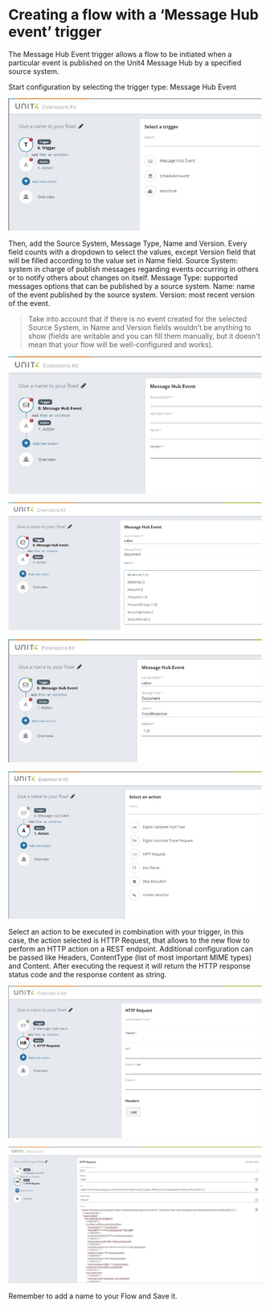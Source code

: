 # Creating a flow with a ‘Message Hub event’ trigger

The Message Hub Event trigger allows a flow to be initiated when a particular event is published on the Unit4 Message Hub by a specified source system.

Start configuration by selecting the trigger type: Message Hub Event
 
 ![broken image](images/Message_Hub_Event_1.JPG)

Then, add the Source System, Message Type, Name and Version. Every field counts with a dropdown to select the values, except Version field that will be filled according to the value set in Name field.
Source System: system in charge of publish messages regarding events occurring in others or to notify others about changes on itself.
Message Type: supported messages options that can be published by a source system.
Name: name of the event published by the source system.
Version: most recent version of the event.

>Take into account that if there is no event created for the selected Source System, in Name and Version fields wouldn’t be anything to show (fields are writable and you can fill them manually, but it doesn't mean that your flow will be well-configured and works).

![broken image](images/Message_Hub_Event_2.JPG)

![broken image](images/Message_Hub_Event-3.JPG)
 
![broken image](images/Message_Hub_Event_4.JPG)

![broken image](images/Message_Hub_Event_5.JPG)

Select an action to be executed in combination with your trigger, in this case, the action selected is HTTP Request, that allows to the new flow to perform an HTTP action on a REST endpoint.
Additional configuration can be passed like Headers, ContentType (list of most important MIME types) and Content.
After executing the request it will return the HTTP response status code and the response content as string.
 
![broken image](images/Message_Hub_Event_6.JPG)

![broken image](images/Message_Hub_Event-7.JPG)

Remember to add a name to your Flow and Save it.